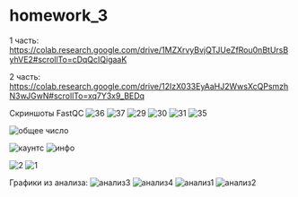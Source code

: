 # homework_3

1 часть: https://colab.research.google.com/drive/1MZXrvyBvjQTJUeZfRou0nBtUrsByhVE2#scrollTo=cDqQcIQigaaK

2 часть: https://colab.research.google.com/drive/12IzX033EyAaHJ2WwsXcQPsmzhN3wJGwN#scrollTo=xq7Y3x9_BEDq

Скриншоты FastQC
![36](https://user-images.githubusercontent.com/91248425/143657724-490f1498-6581-4a9d-bd46-9672c122e4fc.jpg)
![37](https://user-images.githubusercontent.com/91248425/143657727-bf886ae0-70e8-4364-b1ce-5b420a1edc18.jpg)
![29](https://user-images.githubusercontent.com/91248425/143657728-38595dd7-466a-4593-98ce-f12dc13bd757.jpg)
![30](https://user-images.githubusercontent.com/91248425/143657730-f769b45a-3d83-4a74-8953-372667452e27.jpg)
![31](https://user-images.githubusercontent.com/91248425/143657731-485b3aff-28d7-4e00-a901-58448c28d56d.jpg)
![35](https://user-images.githubusercontent.com/91248425/143657735-759784f0-f294-4201-822c-18e19ab64600.jpg)


![общее число](https://user-images.githubusercontent.com/91248425/143657812-05da9e32-9023-40c6-8595-755b5efa2fb6.jpg)

![каунтс](https://user-images.githubusercontent.com/91248425/143657949-3a7c864f-aeb7-407a-8db6-6307b7d62876.jpg)
![инфо](https://user-images.githubusercontent.com/91248425/143657954-f3836733-87ac-47ea-bbd9-ea4f9bd3d99c.jpg)



![2](https://user-images.githubusercontent.com/91248425/143657850-1eeb422a-8005-4aaa-80fe-2a7c5137462e.jpg)
![1](https://user-images.githubusercontent.com/91248425/143657853-59543688-5181-47c9-8212-efe6deea0470.jpg)

Графики из анализа:
![анализ3](https://user-images.githubusercontent.com/91248425/143657963-f62ed877-75d5-43f2-80d8-ceadcaa2bbe3.jpg)
![анализ4](https://user-images.githubusercontent.com/91248425/143657964-f093e5d3-027b-4610-bb1c-ed19ea9030b6.jpg)
![анализ1](https://user-images.githubusercontent.com/91248425/143657966-9402f24b-d615-4258-ba4d-fe856ce953a2.jpg)
![анализ2](https://user-images.githubusercontent.com/91248425/143657967-ec09a610-f956-41d3-b26b-26117b60133a.jpg)

